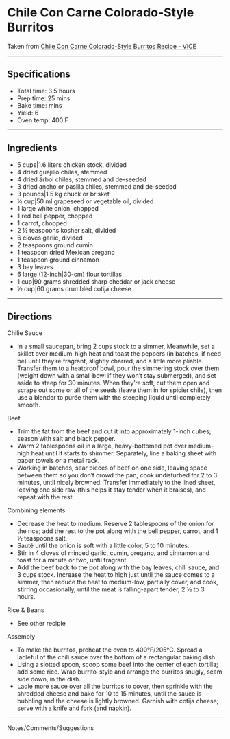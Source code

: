 # Chile Con Carne Colorado-Style Burritos

Taken from
[Chile Con Carne Colorado-Style Burritos Recipe - VICE](https://www.vice.com/en_us/article/ywan8w/chile-con-carne-colorado-style-burritos-recipe)

---
## Specifications
- Total time: 3.5 hours
- Prep time: 25 mins
- Bake time:  mins
- Yield: 6
- Oven temp: 400 F

---
## Ingredients

- 5 cups|1.6 liters chicken stock, divided
- 4 dried guajillo chiles, stemmed
- 4 dried árbol chiles, stemmed and de-seeded
- 3 dried ancho or pasilla chiles, stemmed and de-seeded
- 3 pounds|1.5 kg chuck or brisket
- ¼ cup|50 ml grapeseed or vegetable oil, divided
- 1 large white onion, chopped
- 1 red bell pepper, chopped
- 1 carrot, chopped
- 2 ½ teaspoons kosher salt, divided
- 6 cloves garlic, divided
- 2 teaspoons ground cumin
- 1 teaspoon dried Mexican oregano
- 1 teaspoon ground cinnamon
- 3 bay leaves
- 6 large (12-inch|30-cm) flour tortillas
- 1 cup|90 grams shredded sharp cheddar or jack cheese
- ½ cup|60 grams crumbled cotija cheese

---
## Directions

Chilie Sauce
- In a small saucepan, bring 2 cups stock to a simmer. Meanwhile, set a skillet over medium-high heat and toast the peppers (in batches, if need be) until they’re fragrant, slightly charred, and a little more pliable. Transfer them to a heatproof bowl, pour the simmering stock over them (weight down with a small bowl if they won’t stay submerged), and set aside to steep for 30 minutes. When they’re soft, cut them open and scrape out some or all of the seeds (leave them in for spicier chile), then use a blender to purée them with the steeping liquid until completely smooth.

Beef
- Trim the fat from the beef and cut it into approximately 1-inch cubes; season with salt and black pepper.
- Warm 2 tablespoons oil in a large, heavy-bottomed pot over medium-high heat until it starts to shimmer. Separately, line a baking sheet with paper towels or a metal rack.
- Working in batches, sear pieces of beef on one side, leaving space between them so you don’t crowd the pan; cook undisturbed for 2 to 3 minutes, until nicely browned. Transfer immediately to the lined sheet, leaving one side raw (this helps it stay tender when it braises), and repeat with the rest.

Combining elements
- Decrease the heat to medium. Reserve 2 tablespoons of the onion for the rice; add the rest to the pot along with the bell pepper, carrot, and 1 ½ teaspoons salt. 
- Sauté until the onion is soft with a little color, 5 to 10 minutes. 
- Stir in 4 cloves of minced garlic, cumin, oregano, and cinnamon and toast for a minute or two, until fragrant.
- Add the beef back to the pot along with the bay leaves, chili sauce, and 3 cups stock. Increase the heat to high just until the sauce comes to a simmer, then reduce the heat to medium-low, partially cover, and cook, stirring occasionally, until the meat is falling-apart tender, 2 ½ to 3 hours.

Rice & Beans
- See other recipie

Assembly
- To make the burritos, preheat the oven to 400°F/205°C. Spread a ladleful of the chili sauce over the bottom of a rectangular baking dish. 
- Using a slotted spoon, scoop some beef into the center of each tortilla; add some rice. Wrap burrito-style and arrange the burritos snugly, seam side down, in the dish. 
- Ladle more sauce over all the burritos to cover, then sprinkle with the shredded cheese and bake for 10 to 15 minutes, until the sauce is bubbling and the cheese is lightly browned. Garnish with cotija cheese; serve with a knife and fork (and napkin).

---
Notes/Comments/Suggestions